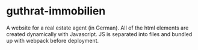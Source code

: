 # guthrat-immobilien
A website for a real estate agent (in German). All of the html elements are created dynamically with Javascript. JS is separated into files and bundled up with webpack before deployment.
